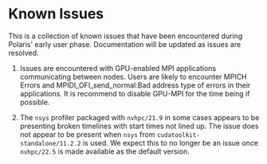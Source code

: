 # Known Issues

This is a collection of known issues that have been encountered during Polaris' early user phase. Documentation will be updated as issues are resolved.

1. Issues are encountered with GPU-enabled MPI applications communicating between nodes. Users are likely to encounter MPICH Errors and MPIDI_OFI_send_normal:Bad address type of errors in their applications. It is recommend to disable GPU-MPI for the time being if possible.

2. The `nsys` profiler packaged with `nvhpc/21.9` in some cases appears to be presenting broken timelines with start times not lined up. The issue does not appear to be present when `nsys` from `cudatoolkit-standalone/11.2.2` is used. We expect this to no longer be an issue once `nvhpc/22.5` is made available as the default version.